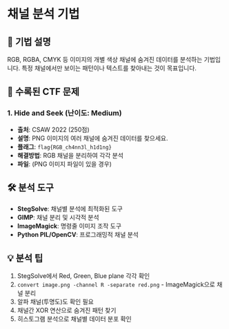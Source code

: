 # 채널 분석 기법

## 📖 기법 설명
RGB, RGBA, CMYK 등 이미지의 개별 색상 채널에 숨겨진 데이터를 분석하는 기법입니다.
특정 채널에서만 보이는 패턴이나 텍스트를 찾아내는 것이 목표입니다.

## 🎯 수록된 CTF 문제

### 1. Hide and Seek (난이도: Medium)
- **출처**: CSAW 2022 (250점)
- **설명**: PNG 이미지의 여러 채널에 숨겨진 데이터를 찾으세요.
- **플래그**: `flag{RGB_ch4nn3l_h1d1ng}`
- **해결방법**: RGB 채널을 분리하여 각각 분석
- **파일**: (PNG 이미지 파일이 있을 경우)

## 🛠️ 분석 도구
- **StegSolve**: 채널별 분석에 최적화된 도구
- **GIMP**: 채널 분리 및 시각적 분석
- **ImageMagick**: 명령줄 이미지 조작 도구
- **Python PIL/OpenCV**: 프로그래밍적 채널 분석

## 💡 분석 팁
1. StegSolve에서 Red, Green, Blue plane 각각 확인
2. `convert image.png -channel R -separate red.png` - ImageMagick으로 채널 분리
3. 알파 채널(투명도)도 확인 필요
4. 채널간 XOR 연산으로 숨겨진 패턴 찾기
5. 히스토그램 분석으로 채널별 데이터 분포 확인